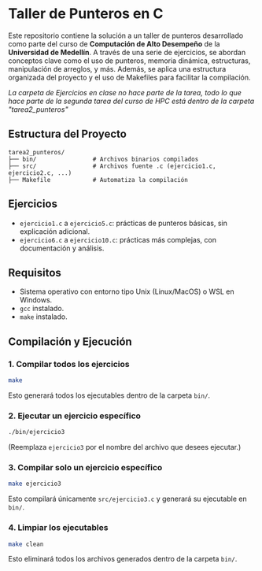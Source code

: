 # Taller de Punteros en C

Este repositorio contiene la solución a un taller de punteros desarrollado como parte del curso de **Computación de Alto Desempeño** de la **Universidad de Medellín**. A través de una serie de ejercicios, se abordan conceptos clave como el uso de punteros, memoria dinámica, estructuras, manipulación de arreglos, y más. Además, se aplica una estructura organizada del proyecto y el uso de Makefiles para facilitar la compilación.

*La carpeta de Ejercicios en clase no hace parte de la tarea, todo lo que hace parte de la segunda tarea del curso de HPC está dentro de la carpeta "tarea2_punteros"*

## Estructura del Proyecto

```
tarea2_punteros/
├── bin/                # Archivos binarios compilados 
├── src/                # Archivos fuente .c (ejercicio1.c, ejercicio2.c, ...)
├── Makefile            # Automatiza la compilación
```

## Ejercicios

- `ejercicio1.c` a `ejercicio5.c`: prácticas de punteros básicas, sin explicación adicional.
- `ejercicio6.c` a `ejercicio10.c`: prácticas más complejas, con documentación y análisis.

## Requisitos

- Sistema operativo con entorno tipo Unix (Linux/MacOS) o WSL en Windows.
- `gcc` instalado.
- `make` instalado.

## Compilación y Ejecución

### 1. Compilar todos los ejercicios

```bash
make
```

Esto generará todos los ejecutables dentro de la carpeta `bin/`.

### 2. Ejecutar un ejercicio específico

```bash
./bin/ejercicio3
```

(Reemplaza `ejercicio3` por el nombre del archivo que desees ejecutar.)

### 3. Compilar solo un ejercicio específico

```bash
make ejercicio3
```

Esto compilará únicamente `src/ejercicio3.c` y generará su ejecutable en `bin/`.

### 4. Limpiar los ejecutables

```bash
make clean
```

Esto eliminará todos los archivos generados dentro de la carpeta `bin/`.

